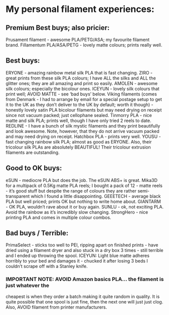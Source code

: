 # My personal filament experiences:

## Premium Best buys; also pricier:

Prusament filament - awesome PLA/PETG/ASA; my favourite filament brand.
Fillamentum PLA/ASA/PETG - lovely matte colours; prints really well.

## Best buys:

ERYONE - amazing rainbow metal silk PLA that is fast changing.
ZIRO - great prints from these silk PLA colours; I have ALL the silks and 
ALL the glitter ones; they are all amazing and print so easily.
AMOLEN - awesome silk colours; especially the bicolour ones.
ICEYUN - lovely silk colours that print well; AVOID MATTE - see ‘bad buys’ 
below.
Viking filaments (comes from Denmark - I had to arrange by email for a 
special postage setup to get it to the UK as they don’t deliver to the UK 
by default; worth it though) - honestly lovely satin PLA bicolour 
filaments but may need drying on receipt since not vacuum packed; just 
cellophane sealed.
Tinmorry PLA - nice matte and silk PLA; prints well, though I have only 
tried 2 reels to date.
REDLINE - I have a bunch of silk mystic filaments and they print 
beautifully and look awesome.  Note, however, that they do not arrive 
vacuum packed and may need drying on receipt.
Hatchbox PLA - prints very well.
YOUSU - fast changing rainbow silk PLA; almost as good as ERYONE.  Also, 
their tricolour silk PLAs are absolutely BEAUTIFUL!  Their tricolour extrusion
filaments are outstanding.

## Good to OK buys:

eSUN - mediocre PLA but does the job.  The eSUN ABS+ is great.
Mika3D for a multipack of 0.5Kg matte PLA reels; I bought a pack of 12 - 
matte reels - it’s good stuff but despite the range of colours they are 
rather semi-transparent which I found a little disappointing.
GEEETECH - average black PLA but well priced; prints OK but nothing to 
write home about.
GIANTARM - OK PLA, wouldn’t rave about it or buy again.
SUNLU - ok, not exciting PLA. Avoid the rainbow as it’s incredibly slow 
changing.
StrongHero - nice printing PLA and comes in multiple colour combos.

## Bad buys / Terrible:

PrimaSelect - sticks too well to PEI, ripping apart on finished prints - 
have dried using a filament dryer and also stuck in a dry box 3 times - 
still terrible and I ended up throwing the spool.
ICEYUN: Light blue matte adheres horribly to your bed and damages it - 
chucked it after losing 3 beds I couldn’t scrape off with a Stanley knife.

### IMPORTANT NOTE: AVOID Amazon basics PLA… the filament is just whatever the 
cheapest is when they order a batch making it quite random in quality. It 
is quite possible that one spool is just fine, then the next one will just 
just clog.  Also, AVOID filament from printer manufacturers.


